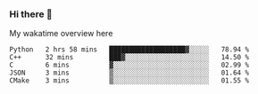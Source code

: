 ### Hi there 👋

<!--
**Jassy930/Jassy930** is a ✨ _special_ ✨ repository because its `README.md` (this file) appears on your GitHub profile.

Here are some ideas to get you started:

- 🔭 I’m currently working on ...
- 🌱 I’m currently learning ...
- 👯 I’m looking to collaborate on ...
- 🤔 I’m looking for help with ...
- 💬 Ask me about ...
- 📫 How to reach me: ...
- 😄 Pronouns: ...
- ⚡ Fun fact: ...
-->

My wakatime overview here
<!--START_SECTION:waka-->
```text
Python   2 hrs 58 mins   ███████████████████▓░░░░░   78.94 % 
C++      32 mins         ███▓░░░░░░░░░░░░░░░░░░░░░   14.50 % 
C        6 mins          ▓░░░░░░░░░░░░░░░░░░░░░░░░   02.99 % 
JSON     3 mins          ▒░░░░░░░░░░░░░░░░░░░░░░░░   01.64 % 
CMake    3 mins          ▒░░░░░░░░░░░░░░░░░░░░░░░░   01.55 % 
```
<!--END_SECTION:waka-->
